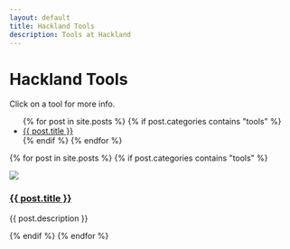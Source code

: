 ```yaml
---
layout: default
title: Hackland Tools
description: Tools at Hackland
---
```


<h1>Hackland Tools</h1>

Click on a tool for more info.

<ul>
{% for post in site.posts %}
{% if post.categories contains "tools" %}
    <li><a href="#{{ post.url }}">{{ post.title }}</a></li>
{% endif %}
{% endfor %}
</ul>

{% for post in site.posts %}
{% if post.categories contains "tools" %}
<div class="tool">
    <a href="{{ post.url }}"><img class="tool-pic" src="{{ post.main_image }}" id="{{ post.id }}"/></a>
    <div class="tool-description">
        <a href="{{ post.url }}"><h3 class="tool-title">{{ post.title }}</h3></a>
        <p>
            {{ post.description }}
        </p>
    </div>
</div>
{% endif %}
{% endfor %}
